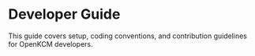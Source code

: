 # Developer Guide

This guide covers setup, coding conventions, and contribution guidelines for OpenKCM developers.
